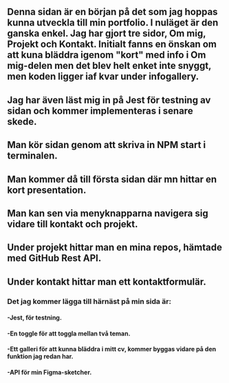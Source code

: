 ## Denna sidan är en början på det som jag hoppas kunna utveckla till min portfolio. I nuläget är den ganska enkel. Jag har gjort tre sidor, Om mig, Projekt och Kontakt. Initialt fanns en önskan om att kuna bläddra igenom "kort" med info i Om mig-delen men det blev helt enket inte snyggt, men koden ligger iaf kvar under infogallery. 


## Jag har även läst mig in på Jest för testning av sidan och kommer implementeras i senare skede.

## Man kör sidan genom att skriva in NPM start i terminalen. 
## Man kommer då till första sidan där mn hittar en kort presentation. 
## Man kan sen via menyknapparna navigera sig vidare till kontakt och projekt. 
## Under projekt hittar man en mina repos, hämtade med GitHub Rest API.
## Under kontakt hittar man ett kontaktformulär.

### Det jag kommer lägga till härnäst på min sida är: 
#### -Jest, för testning.
#### -En toggle för att toggla mellan två teman.
#### -Ett galleri för att kunna bläddra i mitt cv, kommer byggas vidare på den funktion jag redan har.
#### -API för min Figma-sketcher.



